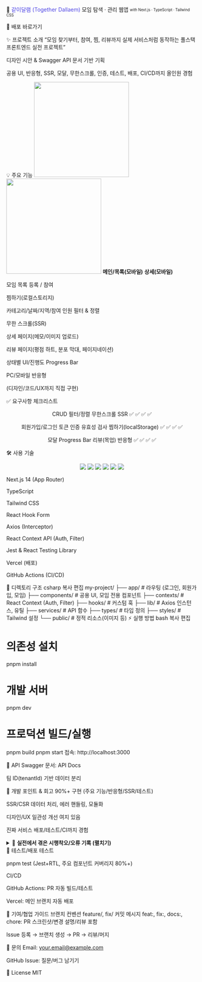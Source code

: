 📝 <span style="color:#4f46e5">같이달램 (Together Dallaem)</span>
모임 탐색 · 관리 웹앱
<sub><sup>with Next.js · TypeScript · Tailwind CSS</sup></sub>

🚀 배포 바로가기

</div>
✨ 프로젝트 소개
“모임 찾기부터, 참여, 찜, 리뷰까지
실제 서비스처럼 동작하는
풀스택 프론트엔드 실전 프로젝트”

디자인 시안 & Swagger API 문서 기반 기획

공용 UI, 반응형, SSR, 모달, 무한스크롤, 인증, 테스트, 배포, CI/CD까지 올인원 경험

💡 주요 기능
<img src="./public/screenshots/main_mobile.png" width="250"/>	<img src="./public/screenshots/detail_mobile.png" width="250"/>
<b>메인/목록(모바일)</b>	<b>상세(모바일)</b>

모임 목록 등록 / 참여

찜하기(로컬스토리지)

카테고리/날짜/지역/참여 인원 필터 & 정렬

무한 스크롤(SSR)

상세 페이지(메모/이미지 업로드)

리뷰 페이지(평점 하트, 분포 막대, 페이지네이션)

상태별 UI/진행도 Progress Bar

PC/모바일 반응형

(디자인/코드/UX까지 직접 구현)

✅ 요구사항 체크리스트
<div align="center">
CRUD	필터/정렬	무한스크롤	SSR
✅	✅	✅	✅

회원가입/로그인	토큰 인증	유효성 검사	찜하기(localStorage)
✅	✅	✅	✅

모달	Progress Bar	리뷰(목업)	반응형
✅	✅	✅	✅

</div>
🛠️ 사용 기술
<p align="center"> <img src="https://img.shields.io/badge/Next.js-000?style=flat-square&logo=next.js&logoColor=white"/> <img src="https://img.shields.io/badge/TypeScript-3178c6?style=flat-square&logo=typescript&logoColor=white"/> <img src="https://img.shields.io/badge/TailwindCSS-38bdf8?style=flat-square&logo=tailwind-css&logoColor=white"/> <img src="https://img.shields.io/badge/Axios-5a29e4?style=flat-square&logo=axios&logoColor=white"/> <img src="https://img.shields.io/badge/Vercel-000?style=flat-square&logo=vercel&logoColor=white"/> <img src="https://img.shields.io/badge/Jest-C21325?style=flat-square&logo=jest&logoColor=white"/> </p>
Next.js 14 (App Router)

TypeScript

Tailwind CSS

React Hook Form

Axios (Interceptor)

React Context API (Auth, Filter)

Jest & React Testing Library

Vercel (배포)

GitHub Actions (CI/CD)

📂 디렉토리 구조
csharp
복사
편집
my-project/
├── app/                 # 라우팅 (로그인, 회원가입, 모임)
├── components/          # 공용 UI, 모임 전용 컴포넌트
├── contexts/            # React Context (Auth, Filter)
├── hooks/               # 커스텀 훅
├── lib/                 # Axios 인스턴스, 유틸
├── services/            # API 함수
├── types/               # 타입 정의
├── styles/              # Tailwind 설정
└── public/              # 정적 리소스(이미지 등)
⚡️ 실행 방법
bash
복사
편집
# 의존성 설치
pnpm install

# 개발 서버
pnpm dev

# 프로덕션 빌드/실행
pnpm build
pnpm start
접속: http://localhost:3000

📡 API
Swagger 문서: API Docs

팀 ID(tenantId) 기반 데이터 분리

🚩 개발 포인트 & 회고
90%+ 구현 (주요 기능/반응형/SSR/테스트)

SSR/CSR 데이터 처리, 에러 핸들링, 모듈화

디자인/UX 일관성 개선 여지 있음

진짜 서비스 배포/테스트/CI까지 경험

<details> <summary>🔎 <b>실전에서 겪은 시행착오/오류 기록 (펼치기)</b></summary>
Axios 에러/토큰 만료/유효성 실패 등 사례 바로가기

SSR/CSR 분기, localStorage 관리 등 경험치 상승!

</details>
🧪 테스트/배포
테스트

pnpm test (Jest+RTL, 주요 컴포넌트 커버리지 80%+)

CI/CD

GitHub Actions: PR 자동 빌드/테스트

Vercel: 메인 브랜치 자동 배포

🌱 기여/협업 가이드
브랜치 컨벤션	feature/, fix/
커밋 메시지	feat:, fix:, docs:, chore:
PR	스크린샷/변경 설명/리뷰 포함

Issue 등록 → 브랜치 생성 → PR → 리뷰/머지

📨 문의
Email: your.email@example.com

GitHub Issue: 질문/버그 남기기

🪪 License
MIT


